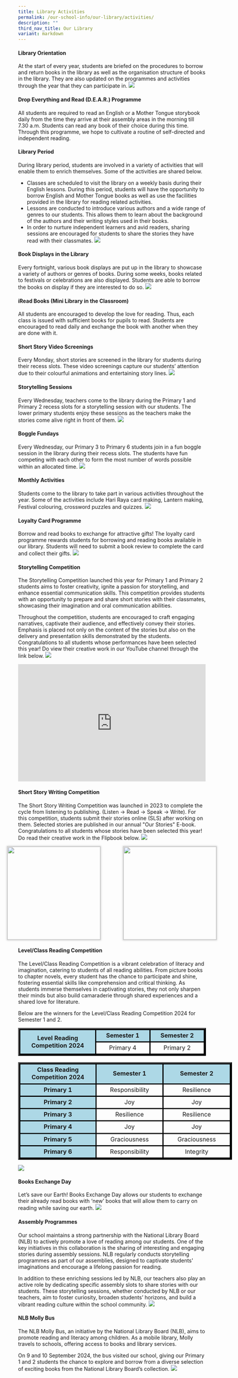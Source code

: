 ```yaml
---
title: Library Activities
permalink: /our-school-info/our-library/activities/
description: ""
third_nav_title: Our Library
variant: markdown
---
```

#### **Library Orientation**

At the start of every year, students are briefed on the procedures to borrow and return books in the library as well as the organisation structure of books in the library. They are also updated on the programmes and activities through the year that they can participate in.
![](/images/Library/collage%202023-08-25%2022_11_41.jpg)

#### **Drop Everything and Read (D.E.A.R.) Programme**

All students are required to read an English or a Mother Tongue storybook daily from the time they arrive at their assembly areas in the morning till 7.30 a.m. Students can read any book of their choice during this time. Through this programme, we hope to cultivate a routine of self-directed and independent reading.

#### **Library Period**

During library period, students are involved in a variety of activities that will enable them to enrich themselves. Some of the activities are shared below.

* Classes are scheduled to visit the library on a weekly basis during their English lessons. During this period, students will have the opportunity to borrow English and Mother Tongue books as well as use the facilities provided in the library for reading related activities.
* Lessons are conducted to introduce various authors and a wide range of genres to our students. This allows them to learn about the background of the authors and their writing styles used in their books.
* In order to nurture independent learners and avid readers, sharing sessions are encouraged for students to share the stories they have read with their classmates.
![](/images/Library/collage%202023-08-25%2022_34_10.jpg)

#### **Book Displays in the Library**

Every fortnight, various book displays are put up in the library to showcase a variety of authors or genres of books. During some weeks, books related to festivals or celebrations are also displayed. Students are able to borrow the books on display if they are interested to do so.
![](/images/Library/collage%202023-08-25%2022_41_05.jpg)

#### **iRead Books (Mini Library in the Classroom)**

All students are encouraged to develop the love for reading. Thus, each class is issued with sufficient books for pupils to read. Students are encouraged to read daily and exchange the book with another when they are done with it.

#### **Short Story Video Screenings**

Every Monday, short stories are screened in the library for students during their recess slots. These video screenings capture our students’ attention due to their colourful animations and entertaining story lines.
![](/images/Library/collage%202023-08-25%2022_46_15.jpg)

#### **Storytelling Sessions**

Every Wednesday, teachers come to the library during the Primary 1 and Primary 2 recess slots for a storytelling session with our students. The lower primary students enjoy these sessions as the teachers make the stories come alive right in front of them.
![](/images/Library/collage%202023-08-25%2022_52_58.jpg)

#### **Boggle Fundays**
Every Wednesday, our Primary 3 to Primary 6 students join in a fun boggle session in the library during their recess slots. The students have fun competing with each other to form the most number of words possible within an allocated time. 
![](/images/Library/boggle_p3_p6.jpg)

#### **Monthly Activities**
Students come to the library to take part in various activities throughout the year. Some of the activities include Hari Raya card making, Lantern making, Festival colouring, crossword puzzles and quizzes.
![](/images/Library/collage%202023-08-25%2022_58_31.jpg)

#### **Loyalty Card Programme**
Borrow and read books to exchange for attractive gifts! The loyalty card programme rewards students for borrowing and reading books available in our library. Students will need to submit a book review to complete the card and collect their gifts.
![](/images/Library/collage%202023-08-25%2023_06_05.jpg)

#### **Storytelling Competition**
The Storytelling Competition launched this year for Primary 1 and Primary 2 students aims to foster creativity, ignite a passion for storytelling, and enhance essential communication skills. This competition provides students with an opportunity to prepare and share short stories with their classmates, showcasing their imagination and oral communication abilities.

Throughout the competition, students are encouraged to craft engaging narratives, captivate their audience, and effectively convey their stories. Emphasis is placed not only on the content of the stories but also on the delivery and presentation skills demonstrated by the students. Congratulations to all students whose performances have been selected this year! Do view their creative work in our YouTube channel through the link below.
![](/images/Library/STC_Collage.jpg)

<div style="display: flex; justify-content: center;"> 
<iframe allowfullscreen="" allow="accelerometer; autoplay; clipboard-write; encrypted-media; gyroscope; picture-in-picture" frameborder="0" title="YouTube video player" src="https://www.youtube.com/embed/videoseries?si=tPpfhX3doPRj0X9L&amp;list=PL14zOTDb6RXb_InL7hU-u-DTAhmCMQI1A" height="315" width="560"></iframe> 
</div>

#### **Short Story Writing Competition**
The Short Story Writing Competition was launched in 2023 to complete the cycle from listening to publishing. (Listen -&gt; Read -&gt; Speak -&gt; Write). For this competition, students submit their stories online (SLS) after working on them. Selected stories are published in our annual "Our Stories" E-book. Congratulations to all students whose stories have been selected this year! Do read their creative work in the Flipbook below.
![](/images/Library/SSWC_Collage.jpg)
  
<div style="display: flex; justify-content: center; gap: 60px;">
  <a class="heyzine-link fp-link" target="_BLANK" href="https://go.gov.sg/sswc-2023">
    <img style="border: 1px solid lightgray; box-shadow: lightgray 0px 0px 4px 1px; width: 250px;" class="fp-thumb-play" src="https://cdnc.heyzine.com/flip-book/cover/1a1705e263.jpg">
  </a>

  <a class="heyzine-link fp-link" target="_BLANK" href="https://go.gov.sg/sswc-2024">
    <img style="border: 1px solid lightgray; box-shadow: lightgray 0px 0px 4px 1px; width: 250px;" class="fp-thumb-play" src="https://cdnc.heyzine.com/flip-book/cover/6abc7e7e54.jpg">
  </a>
</div>

#### **Level/Class Reading Competition**
The Level/Class Reading Competition is a vibrant celebration of literacy and imagination, catering to students of all reading abilities. From picture books to chapter novels, every student has the chance to participate and shine, fostering essential skills like comprehension and critical thinking. As students immerse themselves in captivating stories, they not only sharpen their minds but also build camaraderie through shared experiences and a shared love for literature.

Below are the winners for the Level/Class Reading Competition 2024 for Semester 1 and 2.

<div style="text-align: center;">
    <table style="border-collapse: collapse;width:379pt; border-color: black; margin: 0 auto;" width="505" cellspacing="0" cellpadding="0" border="3">
        <colgroup>
            <col style="mso-width-source:userset;mso-width-alt:7862;width:161pt" width="215">
            <col style="mso-width-source:userset;mso-width-alt:5302;width:109pt" span="2" width="145">
        </colgroup>
        <tbody>
            <tr style="mso-height-source:userset;height:24.95pt; text-align: center; background-color: #add8e6;" height="33">
                <td style="height:49.9pt;width:161pt; text-align: center; vertical-align: middle; border: 3px solid black; font-weight: bold; background-color: #add8e6;" width="215" height="66" rowspan="2">Level Reading<br>Competition 2024</td>
                <td style="border-left:none;width:109pt; text-align: center; border: 3px solid black; font-weight: bold; background-color: #add8e6;" width="145">Semester 1</td>
                <td style="border-left:none;width:109pt; text-align: center; border: 3px solid black; font-weight: bold; background-color: #add8e6;" width="145">Semester 2</td>
            </tr>
            <tr style="mso-height-source:userset;height:24.95pt; text-align: center;" height="33">
                <td style="height:24.95pt;border-top:none;border-left:none; text-align: center; border: 3px solid black;" height="33">Primary 4</td>
                <td style="border-top:none;border-left:none; text-align: center; border: 3px solid black;">Primary 2</td>
            </tr>
        </tbody>
    </table>
</div>
‎ 
<div style="text-align: center;">
    <table style="border-collapse: collapse; width:431pt; border-color: black; margin: 0 auto;" width="575" cellspacing="0" cellpadding="0" border="3">
        <colgroup>
            <col style="mso-width-source:userset; mso-width-alt:7862; width:161pt" width="215">
            <col style="mso-width-source:userset; mso-width-alt:6582; width:135pt" span="2" width="180">
        </colgroup>
        <tbody>
            <tr style="mso-height-source:userset; height:39.95pt; text-align: center; background-color: #add8e6;" height="53">
                <td style="height:39.95pt; width:161pt; border: 3px solid black; text-align: center; vertical-align: middle; font-weight: bold; background-color: #add8e6;" width="215" height="53">Class Reading<br>Competition 2024</td>
                <td style="border-left:none; width:135pt; border: 3px solid black; text-align: center; vertical-align: middle; font-weight: bold; background-color: #add8e6;" width="180">Semester 1</td>
                <td style="border-left:none; width:135pt; border: 3px solid black; text-align: center; vertical-align: middle; font-weight: bold; background-color: #add8e6;" width="180">Semester 2</td>
            </tr>
            <tr style="mso-height-source:userset; height:24.95pt; text-align: center;" height="33">
                <td style="height:24.95pt; width:161pt; border-top:none; border: 3px solid black; text-align: center; vertical-align: middle; font-weight: bold; background-color: #add8e6;" width="215" height="33">Primary 1</td>
                <td style="border-top:none; border-left:none; border: 3px solid black; text-align: center; vertical-align: middle;">Responsibility</td>
                <td style="border-top:none; border-left:none; border: 3px solid black; text-align: center; vertical-align: middle;">Resilience</td>
            </tr>
            <tr style="mso-height-source:userset; height:24.95pt; text-align: center;" height="33">
                <td style="height:24.95pt; width:161pt; border-top:none; border: 3px solid black; text-align: center; vertical-align: middle; font-weight: bold; background-color: #add8e6;" width="215" height="33">Primary 2</td>
                <td style="border-top:none; border-left:none; border: 3px solid black; text-align: center; vertical-align: middle;">Joy</td>
                <td style="border-top:none; border-left:none; border: 3px solid black; text-align: center; vertical-align: middle;">Joy</td>
            </tr>
            <tr style="mso-height-source:userset; height:24.95pt; text-align: center;" height="33">
                <td style="height:24.95pt; width:161pt; border-top:none; border: 3px solid black; text-align: center; vertical-align: middle; font-weight: bold; background-color: #add8e6;" width="215" height="33">Primary 3</td>
                <td style="border-top:none; border-left:none; border: 3px solid black; text-align: center; vertical-align: middle;">Resilience</td>
                <td style="border-top:none; border-left:none; border: 3px solid black; text-align: center; vertical-align: middle;">Resilience</td>
            </tr>
            <tr style="mso-height-source:userset; height:24.95pt; text-align: center;" height="33">
                <td style="height:24.95pt; width:161pt; border-top:none; border: 3px solid black; text-align: center; vertical-align: middle; font-weight: bold; background-color: #add8e6;" width="215" height="33">Primary 4</td>
                <td style="border-top:none; border-left:none; border: 3px solid black; text-align: center; vertical-align: middle;">Joy</td>
                <td style="border-top:none; border-left:none; border: 3px solid black; text-align: center; vertical-align: middle;">Joy</td>
            </tr>
            <tr style="mso-height-source:userset; height:24.95pt; text-align: center;" height="33">
                <td style="height:24.95pt; width:161pt; border-top:none; border: 3px solid black; text-align: center; vertical-align: middle; font-weight: bold; background-color: #add8e6;" width="215" height="33">Primary 5</td>
                <td style="border-top:none; border-left:none; border: 3px solid black; text-align: center; vertical-align: middle;">Graciousness</td>
                <td style="border-top:none; border-left:none; border: 3px solid black; text-align: center; vertical-align: middle;">Graciousness</td>
            </tr>
            <tr style="mso-height-source:userset; height:24.95pt; text-align: center;" height="33">
                <td style="height:24.95pt; width:161pt; border-top:none; border: 3px solid black; text-align: center; vertical-align: middle; font-weight: bold; background-color: #add8e6;" width="215" height="33">Primary 6</td>
                <td style="border-top:none; border-left:none; border: 3px solid black; text-align: center; vertical-align: middle;">Responsibility</td>
                <td style="border-top:none; border-left:none; border: 3px solid black; text-align: center; vertical-align: middle;">Integrity</td>
            </tr>
        </tbody>
    </table>
</div>

![](/images/Library/CRC_Collage.jpg)

#### **Books Exchange Day**
Let’s save our Earth! Books Exchange Day allows our students to exchange their already read books with ‘new’ books that will allow them to carry on reading while saving our earth.
![](/images/Library/picture21.jpg)

#### **Assembly Programmes**
Our school maintains a strong partnership with the National Library Board (NLB) to actively promote a love of reading among our students. One of the key initiatives in this collaboration is the sharing of interesting and engaging stories during assembly sessions. NLB regularly conducts storytelling programmes as part of our assemblies, designed to captivate students' imaginations and encourage a lifelong passion for reading.

In addition to these enriching sessions led by NLB, our teachers also play an active role by dedicating specific assembly slots to share stories with our students. These storytelling sessions, whether conducted by NLB or our teachers, aim to foster curiosity, broaden students’ horizons, and build a vibrant reading culture within the school community.
![](/images/Library/NLB_Sharing_2024.jpg)

#### **NLB Molly Bus**
The NLB Molly Bus, an initiative by the National Library Board (NLB), aims to promote reading and literacy among children. As a mobile library, Molly travels to schools, offering access to books and library services.

On 9 and 10 September 2024, the bus visited our school, giving our Primary 1 and 2 students the chance to explore and borrow from a diverse selection of exciting books from the National Library Board’s collection.
![](/images/Library/Molly_Bus_2024.jpg)